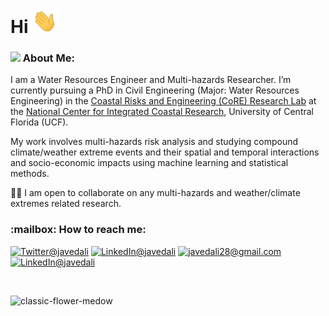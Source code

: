 <h1 align="left">Hi <img src="https://raw.githubusercontent.com/ABSphreak/ABSphreak/master/gifs/Hi.gif" width="40px" /></h1>


### <img src="https://github.com/TheDudeThatCode/TheDudeThatCode/blob/master/Assets/Developer.gif" width="45px"> About Me:
I am a Water Resources Engineer and Multi-hazards Researcher. I’m currently pursuing a PhD in Civil Engineering (Major: Water Resources Engineering) in the [Coastal Risks and Engineering (CoRE) Research Lab](https://core-lab.weebly.com/) at the [National Center for Integrated Coastal Research](https://coastal.ucf.edu/), University of Central Florida (UCF).

My work involves multi-hazards risk analysis and studying compound climate/weather extreme events and their spatial and temporal interactions and socio-economic impacts using machine learning and statistical methods.


👨‍🔬 I am open to collaborate on any multi-hazards and weather/climate extremes related research. 


<h3 align="left">:mailbox: How to reach me:</h3>
 <p align="left">
  <a href="https://twitter.com/javedali99"><img src="https://img.shields.io/badge/twitter-%231DA1F2.svg?&style=for-the-badge&logo=twitter&logoColor=white" alt="Twitter@javedali"></a>
  <a href="https://www.linkedin.com/in/javedali18"><img src="https://img.shields.io/badge/linkedin-%230077B5.svg?&style=for-the-badge&logo=linkedin&logoColor=white" alt="LinkedIn@javedali"></a>
  <a href="mailto:javedali28@gmail.com"><img src="https://img.shields.io/badge/email-D14836?&style=for-the-badge&logo=gmail&logoColor=white" alt="javedali28@gmail.com"></a>
 <a href="https://javedali.net"><img src="https://img.shields.io/badge/Website%20-%2302569B.svg?&style=for-the-badge&logo=WordPress&logoColor=white" alt="LinkedIn@javedali"></a>
</p>

</p>

<br>




![classic-flower-medow](https://user-images.githubusercontent.com/15319503/153984316-99e47aa9-3a1e-40bc-a4b1-e9d277da3816.png)


